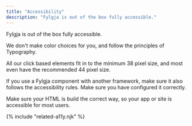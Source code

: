 ```yaml
---
title: "Accessibility"
description: "Fylgja is out of the box fully accessible."
---
```


Fylgja is out of the box fully accessible.

We don't make color choices for you, and follow the principles of Typography.

All our click based elements fit in to the minimum 38 pixel size,
and most even have the recommended 44 pixel size.

If you use a Fylgja component with another framework,
make sure it also follows the accessibility rules.
Make sure you have configured it correctly.

Make sure your HTML is build the correct way, so your app or site is 
accessible for most users.

{% include "related-a11y.njk" %}
